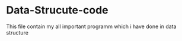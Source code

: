 # Data-Strucute-code
This file contain my all important programm which i have done in data structure
